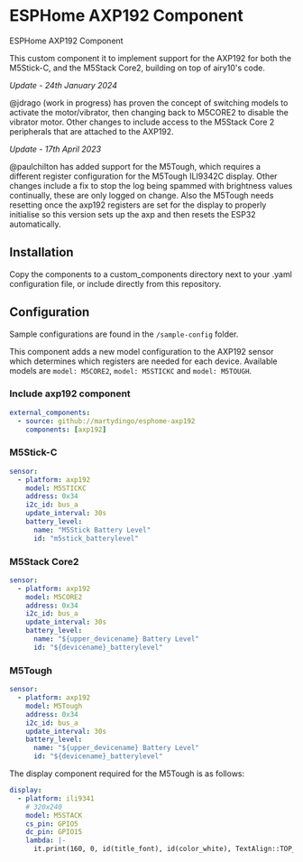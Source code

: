 # ESPHome AXP192 Component
ESPHome AXP192 Component

This custom component it to implement support for the AXP192 for both the M5Stick-C, and the M5Stack Core2, building on top of airy10's code. 

*Update - 24th January 2024*  

@jdrago (work in progress) has proven the concept of switching models to activate the motor/vibrator, then changing back to M5CORE2 to disable the vibrator motor.  Other changes to include access to the M5Stack Core 2 peripherals that are attached to the AXP192.

*Update - 17th April 2023*  

@paulchilton has added support for the M5Tough, which requires a different register configuration for the M5Tough ILI9342C display. Other changes include a fix to stop the log being spammed with brightness values continually, these are only logged on change. Also the M5Tough needs resetting once the axp192 registers are set for the display to properly initialise so this version sets up the axp and then resets the ESP32 automatically.

## Installation

Copy the components to a custom_components directory next to your .yaml configuration file, or include directly from this repository.

## Configuration

Sample configurations are found in the `/sample-config` folder.

This component adds a new model configuration to the AXP192 sensor which determines which registers are needed for each device. Available models are `model: M5CORE2`, `model: M5STICKC` and `model: M5TOUGH`.

### Include axp192 component

```yaml
external_components:
  - source: github://martydingo/esphome-axp192
    components: [axp192]
```

### M5Stick-C

```yaml
sensor:
  - platform: axp192
    model: M5STICKC
    address: 0x34
    i2c_id: bus_a
    update_interval: 30s
    battery_level:
      name: "M5Stick Battery Level"
      id: "m5stick_batterylevel"
```

### M5Stack Core2

```yaml
sensor:
  - platform: axp192
    model: M5CORE2
    address: 0x34
    i2c_id: bus_a
    update_interval: 30s
    battery_level:
      name: "${upper_devicename} Battery Level"
      id: "${devicename}_batterylevel"
```

### M5Tough

```yaml
sensor:
  - platform: axp192
    model: M5Tough
    address: 0x34
    i2c_id: bus_a
    update_interval: 30s
    battery_level:
      name: "${upper_devicename} Battery Level"
      id: "${devicename}_batterylevel"
```

The display component required for the M5Tough is as follows:

```yaml
display:
  - platform: ili9341
    # 320x240
    model: M5STACK
    cs_pin: GPIO5
    dc_pin: GPIO15
    lambda: |-
      it.print(160, 0, id(title_font), id(color_white), TextAlign::TOP_CENTER, "Hello World");
```
